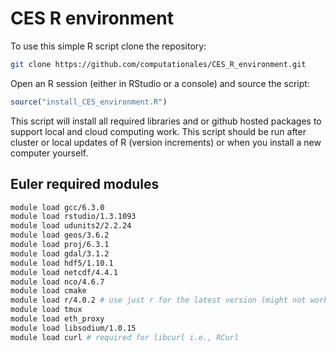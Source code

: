 # CES R environment

To use this simple R script clone the repository:

```bash
git clone https://github.com/computationales/CES_R_environment.git
```

Open an R session (either in RStudio or a console) and source the script:

```r
source("install_CES_environment.R")
```

This script will install all required libraries and or github hosted packages to support local and cloud computing work. This script should be run after cluster or local updates of R (version increments) or when you install a new computer yourself.


## Euler required modules
```bash
module load gcc/6.3.0
module load rstudio/1.3.1093
module load udunits2/2.2.24
module load geos/3.6.2
module load proj/6.3.1
module load gdal/3.1.2
module load hdf5/1.10.1
module load netcdf/4.4.1 
module load nco/4.6.7
module load cmake
module load r/4.0.2 # use just r for the latest version (might not work)
module load tmux
module load eth_proxy
module load libsodium/1.0.15
module load curl # required for libcurl i.e., RCurl
```
